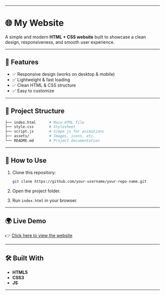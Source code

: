 
---

# 🌐 My Website

A simple and modern **HTML + CSS website** built to showcase a clean design, responsiveness, and smooth user experience.



---

## 🚀 Features

* ✅ Responsive design (works on desktop & mobile)
* ✅ Lightweight & fast loading
* ✅ Clean HTML & CSS structure
* ✅ Easy to customize

---

## 📂 Project Structure

```bash
├── index.html      # Main HTML file  
├── style.css       # Stylesheet
├── script.js       # Simpe js for animations
├── assets/         # Images, icons, etc.  
└── README.md       # Project documentation  
```

---

## 🎯 How to Use

1. Clone this repository:

   ```bash
   git clone https://github.com/your-username/your-repo-name.git
   ```
2. Open the project folder.
3. Run `index.html` in your browser.

---

## 🌍 Live Demo

👉 [Click here to view the website](https://riyabhilwande-stack.github.io/portfolio/)

---

## 🛠️ Built With

* **HTML5**
* **CSS3**
* **JS**

---


